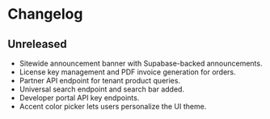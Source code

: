 # Changelog

## Unreleased
- Sitewide announcement banner with Supabase-backed announcements.
- License key management and PDF invoice generation for orders.
- Partner API endpoint for tenant product queries.
- Universal search endpoint and search bar added.
- Developer portal API key endpoints.
- Accent color picker lets users personalize the UI theme.
